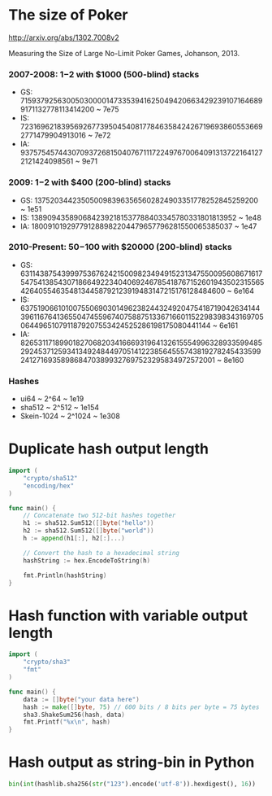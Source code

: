 # The size of Poker

http://arxiv.org/abs/1302.7008v2

Measuring the Size of Large No-Limit Poker Games, Johanson, 2013.

### 2007-2008: $1-$2 with $1000 (500-blind) stacks

* GS: 7159379256300503000014733539416250494206634292391071646899171132778113414200 ~ 7e75
* IS: 7231696218395692677395045408177846358424267196938605536692771479904913016 ~ 7e72
* IA: 937575457443070937268150407671117224976700640913137221641272121424098561 ~ 9e71

### 2009: $1-$2 with $400 (200-blind) stacks

* GS: 1375203442350500983963565602824903351778252845259200 ~ 1e51
* IS: 1389094358906842392181537788403345780331801813952 ~ 1e48
* IA: 180091019297791288982204479657796281550065385037 ~ 1e47

### 2010-Present: $50-$100 with $20000 (200-blind) stacks

* GS: 631143875439997536762421500982349491523134755009560867161754754138543071866492234040692467854187671526019435023155654264055463548134458792123919483147215176128484600 ~ 6e164
* IS: 637519066101007550690301496238244324920475418719042634144396116764136550474559674075887513367166011522983983431697050644965107911879207553424525286198175080441144 ~ 6e161
* IA: 82653117189901827068203416669319641326155549963289335994852924537125934134924844970514122385645557438192782454335992412716935898684703899327697523295834972572001 ~ 8e160


### Hashes

- ui64 ~ 2^64 ~ 1e19
- sha512 ~ 2^512 ~ 1e154
- Skein-1024 ~ 2^1024 ~ 1e308






# Duplicate hash output length

```go
import (
    "crypto/sha512"
    "encoding/hex"
)

func main() {
    // Concatenate two 512-bit hashes together
    h1 := sha512.Sum512([]byte("hello"))
    h2 := sha512.Sum512([]byte("world"))
    h := append(h1[:], h2[:]...)

    // Convert the hash to a hexadecimal string
    hashString := hex.EncodeToString(h)

    fmt.Println(hashString)
}
```





# Hash function with variable output length

```go
import (
    "crypto/sha3"
    "fmt"
)

func main() {
    data := []byte("your data here")
    hash := make([]byte, 75) // 600 bits / 8 bits per byte = 75 bytes
    sha3.ShakeSum256(hash, data)
    fmt.Printf("%x\n", hash)
}
```



# Hash output as string-bin in Python

```py
bin(int(hashlib.sha256(str("123").encode('utf-8')).hexdigest(), 16))
```

